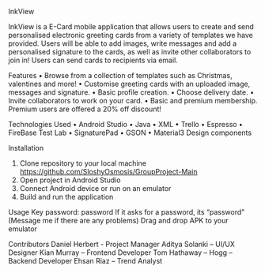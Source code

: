 InkView


InkView is a E-Card mobile application that allows users to create and send personalised electronic greeting cards from a variety of templates we have provided. Users will be able to add images, write messages and add a personalised signature to the cards, as well as invite other collaborators to join in! Users can send cards to recipients via email.


Features
•	Browse from a collection of templates such as Christmas, valentines and more!
•	Customise greeting cards with an uploaded image, messages and signature.
•	Basic profile creation.
•	Choose delivery date.
•	Invite collaborators to work on your card.
•	Basic and premium membership. Premium users are offered a 20% off discount!


Technologies Used
•	Android Studio
•	Java
•	XML
•	Trello
•	Espresso
•	FireBase Test Lab
•	SignaturePad
•	GSON
•	Material3 Design components


Installation
1.	Clone repository to your local machine
https://github.com/SloshyOsmosis/GroupProject-Main
2.	Open project in Android Studio
3.	Connect Android device or run on an emulator
4.	Build and run the application


Usage
Key password: password
If it asks for a password, its “password” (Message me if there are any problems)
Drag and drop APK to your emulator


Contributors
Daniel Herbert - Project Manager
Aditya Solanki – UI/UX Designer
Kian Murray – Frontend Developer
Tom Hathaway – Hogg – Backend Developer
Ehsan Riaz – Trend Analyst

